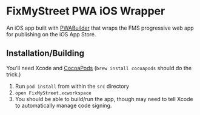 # FixMyStreet PWA iOS Wrapper

An iOS app built with [PWABuilder](https://www.pwabuilder.com/) that wraps
the FMS progressive web app for publishing on the iOS App Store.

## Installation/Building

You'll need Xcode and [CocoaPods](https://cocoapods.org) (`brew install cocoapods` should do the trick.)

 1. Run `pod install` from within the `src` directory
 1. `open FixMyStreet.xcworkspace`
 1. You should be able to build/run the app, though may need to tell Xcode to automatically manage code signing.
